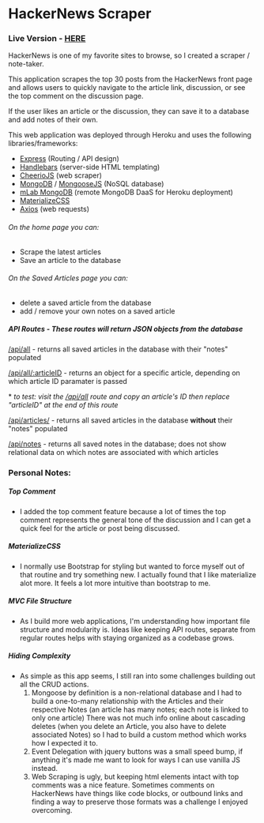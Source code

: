 # HackerNews Scraper

### Live Version - [HERE](https://evening-coast-01303.herokuapp.com/)

HackerNews is one of my favorite sites to browse, so I created a scraper / note-taker.

This  application scrapes the top 30 posts from the HackerNews front page and allows users to quickly navigate to the article link, discussion, or see the top comment on the discussion page.

If the user likes an article or the discussion, they can save it to a database and add notes of their own.


This web application was deployed through Heroku and uses the following libraries/frameworks:
- [Express](https://expressjs.com/) (Routing / API design)
- [Handlebars](https://handlebarsjs.com/guide/) (server-side HTML templating)
- [CheerioJS](https://cheerio.js.org/) (web scraper)
- [MongoDB](https://www.mongodb.com/) / [MongooseJS](https://mongoosejs.com/docs/index.html) (NoSQL database)
- [mLab MongoDB](https://www.mlab.com/) (remote MongoDB DaaS for Heroku deployment)
- [MaterializeCSS](https://materializecss.com/getting-started.html)
- [Axios](https://github.com/axios/axios) (web requests)


###### On the home page you can:
- Scrape the latest articles
- Save an article to the database

###### On the Saved Articles page you can:
- delete a saved article from the database
- add / remove your own notes on a saved article


##### API Routes - These routes will return JSON objects from the database

[/api/all](https://evening-coast-01303.herokuapp.com/api/all) - returns all saved articles in the database with their "notes" populated

[/api/all/:articleID](https://evening-coast-01303.herokuapp.com/api/all/) - returns an object for a specific article, depending on which article ID paramater is passed

\* *to test: visit the [/api/all](https://evening-coast-01303.herokuapp.com/api/all/articleID) route and copy an article's ID then replace "articleID" at the end of this route*

[/api/articles/](https://evening-coast-01303.herokuapp.com/api/articles) - returns all saved articles in the database **without** their "notes" populated

[/api/notes](https://evening-coast-01303.herokuapp.com/api/notes) - returns all saved notes in the database; does not show relational data on which notes are associated with which articles




### Personal Notes:

##### Top Comment
- I added the top comment feature because a lot of times the top comment represents the general tone of the discussion and I can get a quick feel for the article or post being discussed.

##### MaterializeCSS
- I normally use Bootstrap for styling but wanted to force myself out of that routine and try something new. I actually found that I like materialize alot more. It feels a lot more intuitive than bootstrap to me.


##### MVC File Structure
- As I build more web applications, I'm understanding how important file structure and modularity is. Ideas like keeping API routes, separate from regular routes helps with staying organized as a codebase grows.

##### Hiding Complexity
- As simple as this app seems, I still ran into some challenges building out all the CRUD actions.
	1. Mongoose by definition is a non-relational database and I had to build a one-to-many relationship with the Articles and their respective Notes (an article has many notes; each note is linked to only one article) There was not much info online about cascading deletes (when you delete an Article, you also have to delete associated Notes) so I had to build a custom method which works how I expected it to.
	2. Event Delegation with jquery buttons was a small speed bump, if anything it's made me want to look for ways I can use vanilla JS instead.
	3. Web Scraping is ugly, but keeping html elements intact with top comments was a nice feature. Sometimes comments on HackerNews have things like code blocks, or outbound links and finding a way to preserve those formats was a challenge I enjoyed overcoming.